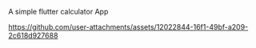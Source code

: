 A simple flutter calculator App


https://github.com/user-attachments/assets/12022844-16f1-49bf-a209-2c618d927688


